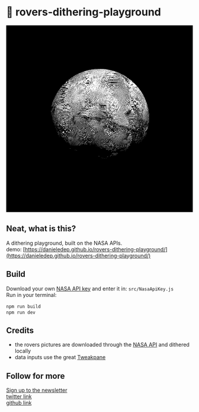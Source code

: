 # 🔴 rovers-dithering-playground

![cover](https://github.com/danieledep/rovers-dithering-playground/blob/main/assets/0-0.png)

## Neat, what is this?  
A dithering playground, built on the NASA APIs.  
demo: [https://danieledep.github.io/rovers-dithering-playground/](https://danieledep.github.io/rovers-dithering-playground/)  


## Build  

Download your own [NASA API key](https://api.nasa.gov/) and enter it in:  `src/NasaApiKey.js`  
Run in your terminal:

```
npm run build      
npm run dev
```


## Credits

*   the rovers pictures are downloaded through the [NASA API](https://api.nasa.gov/#marsphotos) and dithered locally
*   data inputs use the great [Tweakpane](https://cocopon.github.io/tweakpane/)

## Follow for more  
[Sign up to the newsletter](https://tinyletter.com/danieledep)  
[twitter link](https://twitter.com/danieledep)  
[github link](https://github.com/danieledep)  


